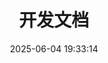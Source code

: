 ---
pageComponent: 
  name: Catalogue
  data: 
    key: 02.开发文档
    description: 一些依赖库的开发手册
title: 开发文档
date: 2025-06-04 19:33:14
permalink: /elopers
sidebar: false
article: false
comment: false
editLink: false
---